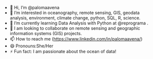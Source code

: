 - 👋 Hi, I’m @palomaavena
- 👀 I’m interested in oceanography, remote sensing, GIS, geodata analysis, environment, climate change, python, SQL, R, science.
- 🌱 I’m currently learning Data Analysis with Python at @reprograma .
- 💞️ I am looking to collaborate on remote sensing and geographic information systems (GIS) projects.
- 📫 How to reach me (https://www.linkedin.com/in/palomaavena/)
- 😄 Pronouns:She/Her
- ⚡ Fun fact: I am passionate about the ocean of data!

<!---
palomaavena/palomaavena is a ✨ special ✨ repository because its `README.md` (this file) appears on your GitHub profile.
You can click the Preview link to take a look at your changes.
--->

